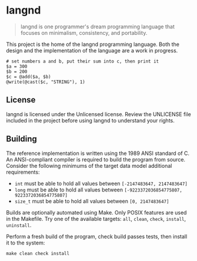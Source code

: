 # langnd

> langnd is one programmer's dream programming language that focuses on
minimalism, consistency, and portability.

This project is the home of the langnd programming language. Both the design
and the implementation of the language are a work in progress.

    # set numbers a and b, put their sum into c, then print it
    $a = 300
    $b = 200
    $c = @add($a, $b)
    @write(@cast($c, "STRING"), 1)

## License

langnd is licensed under the Unlicensed license. Review the UNLICENSE file
included in the project before using langnd to understand your rights.

## Building

The reference implementation is written using the 1989 ANSI standard of C. An
ANSI-compliant compiler is required to build the program from source. Consider
the following minimums of the target data model additional requirements:

- `int` must be able to hold all values between `[-2147483647, 2147483647]`
- `long` must be able to hold all values between `[-9223372036854775807,
9223372036854775807]`
- `size_t` must be able to hold all values between `[0, 2147483647]`

Builds are optionally automated using Make. Only POSIX features are used in
the Makefile. Try one of the available targets: `all`, `clean`, `check`,
`install`, `uninstall`.

Perform a fresh build of the program, check build passes tests, then install it
to the system:

    make clean check install
